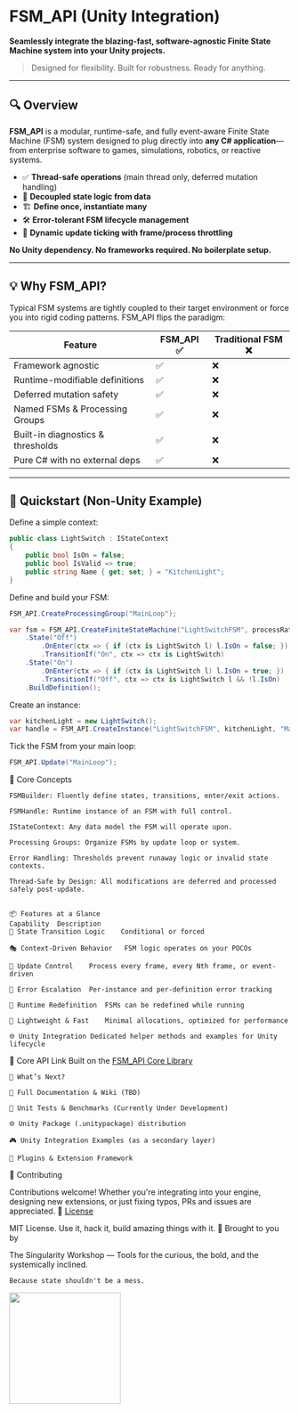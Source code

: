 # FSM_API (Unity Integration)

**Seamlessly integrate the blazing-fast, software-agnostic Finite State Machine system into your Unity projects.**

> Designed for flexibility. Built for robustness. Ready for anything.


---

## 🔍 Overview

**FSM_API** is a modular, runtime-safe, and fully event-aware Finite State Machine (FSM) system designed to plug directly into **any C# application**—from enterprise software to games, simulations, robotics, or reactive systems.

- ✅ **Thread-safe operations** (main thread only, deferred mutation handling)
- 🧠 **Decoupled state logic from data**
- 🏗️ **Define once, instantiate many**
- 🛠️ **Error-tolerant FSM lifecycle management**
- 🧪 **Dynamic update ticking with frame/process throttling**

**No Unity dependency. No frameworks required. No boilerplate setup.**

---

## 💡 Why FSM_API?

Typical FSM systems are tightly coupled to their target environment or force you into rigid coding patterns. FSM_API flips the paradigm:

| Feature                          | FSM_API ✅ | Traditional FSM ❌ |
|----------------------------------|------------|--------------------|
| Framework agnostic               | ✅         | ❌                 |
| Runtime-modifiable definitions   | ✅         | ❌                 |
| Deferred mutation safety         | ✅         | ❌                 |
| Named FSMs & Processing Groups   | ✅         | ❌                 |
| Built-in diagnostics & thresholds| ✅         | ❌                 |
| Pure C# with no external deps    | ✅         | ❌                 |

---

## 🚀 Quickstart (Non-Unity Example)

Define a simple context:

```csharp
public class LightSwitch : IStateContext
{
    public bool IsOn = false;
    public bool IsValid => true;
    public string Name { get; set; } = "KitchenLight";
}
 ````
Define and build your FSM:
```csharp
FSM_API.CreateProcessingGroup("MainLoop");

var fsm = FSM_API.CreateFiniteStateMachine("LightSwitchFSM", processRate: 1, processingGroup: "MainLoop")
    .State("Off")
        .OnEnter(ctx => { if (ctx is LightSwitch l) l.IsOn = false; })
        .TransitionIf("On", ctx => ctx is LightSwitch)
    .State("On")
        .OnEnter(ctx => { if (ctx is LightSwitch l) l.IsOn = true; })
        .TransitionIf("Off", ctx => ctx is LightSwitch l && !l.IsOn)
    .BuildDefinition();
 ````
Create an instance:
```csharp
var kitchenLight = new LightSwitch();
var handle = FSM_API.CreateInstance("LightSwitchFSM", kitchenLight, "MainLoop");
 ````
Tick the FSM from your main loop:
```csharp
FSM_API.Update("MainLoop");
 ````
🔧 Core Concepts

    FSMBuilder: Fluently define states, transitions, enter/exit actions.

    FSMHandle: Runtime instance of an FSM with full control.

    IStateContext: Any data model the FSM will operate upon.

    Processing Groups: Organize FSMs by update loop or system.

    Error Handling: Thresholds prevent runaway logic or invalid state contexts.

    Thread-Safe by Design: All modifications are deferred and processed safely post-update.


    📦 Features at a Glance
    Capability	Description
    🔄 State Transition Logic	Conditional or forced

    🎭 Context-Driven Behavior	FSM logic operates on your POCOs

    🧪 Update Control	Process every frame, every Nth frame, or event-driven

    🧯 Error Escalation	Per-instance and per-definition error tracking

    🔁 Runtime Redefinition	FSMs can be redefined while running

    🎯 Lightweight & Fast	Minimal allocations, optimized for performance

    🌐 Unity Integration	Dedicated helper methods and examples for Unity lifecycle


🔬 Core API Link	Built on the [FSM_API Core Library](https://github.com/TrentBest/FSM_API/README.md)

 

    📘 What’s Next?

    📖 Full Documentation & Wiki (TBD)

    🧪 Unit Tests & Benchmarks (Currently Under Development)

    🌐 Unity Package (.unitypackage) distribution 

    🎮 Unity Integration Examples (as a secondary layer)

    🔌 Plugins & Extension Framework

🤝 Contributing

Contributions welcome! Whether you're integrating into your engine, designing new extensions, or just fixing typos, PRs and issues are appreciated.
📄 [License](LICENSE.txt)

MIT License. Use it, hack it, build amazing things with it.
🧠 Brought to you by

The Singularity Workshop — Tools for the curious, the bold, and the systemically inclined.

    Because state shouldn't be a mess.

<img src="https://github.com/user-attachments/assets/b94a9412-29f3-4b55-9d07-ddef3b57e082" width="200">    

